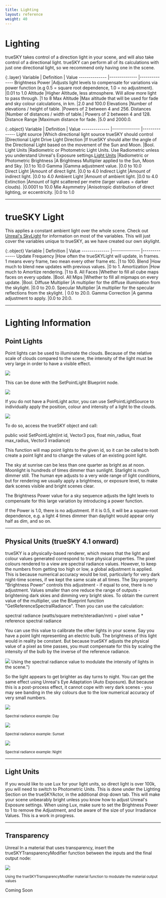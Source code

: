 ```yaml
---
title: Lighting
layout: reference
weight: 40
---
```







Lighting
====================

trueSKY takes control of a direction light in your scene, and will also take control of a directional light. trueSKY can perform all of its calculations with just one directional light, so we recommend only having one in the scene.


{:.layer}
Variable                                                                        |       Definition                                                                                                                                                                                                                                                      |       Value
--------------                                                          |--------------                                                                                                                                                                                                                                                 |--------------
Brightness Power                                                        |Adjusts light levels to compensate for variations via power function (e.g 0.5 = square root dependence, 1.0 = no adjustment).                  |0.01 to 1.0 
Altitude                                                                        |Higher Altitude, less atmosphere. Will allow more light to pass through.                                                                                                                               |1 to 8
Max Altitude                                                            |Max altitude that will be used for fade and sky colour calculations, in km.                                                                                                                    |2.0 and 100.0
Elevations                                                                      |Number of elevations / height of table. |Powers of 2 between 4 and 256.
Distances                                                                       |Number of distances / width of table.| Powers of 2 between 4 and 128.
Distance Range                                                          |Maximum distance for fade.  |5.0 and 2000.0.


{:.object}
Variable                                                                        |       Definition                                                                                                                                                                                                                                                      |       Value
--------------                                                          |--------------                                                                                                                                                                                                                                                 |--------------
Light source                                                            |Which directional light source trueSKY should control                                                                                                                                                                  |Directional Light
Drive Light Direction                                           |If trueSKY should alter the angle of the Directional Light based on the movement of the Sun and Moon.                                                                  |Bool.
Light Units                                                             |Radiometric or Photometric Light Units. Use Radiometric unless you understand Unreal's Exposure settings.[Light Units](#light-units)   |Radiometric or Photometric
Brightness                                                                      |A Brightness Multiplier applied to the Sun, Moon and Sky.                                                                                                                                                              |0.1 to 10.0
Gamma                                                                           |Gamma adjustment value.                                                                                                                                                                                                                                |0.0 to 10.0                                    
Direct Light                                                            |Amount of direct light.                                                                                                                                                                                                                                |0.0 to 4.0
Indirect Light                                                          |Amount of indirect light.                                                                                                                                                                                                                              |0.0 to 4.0
Ambient Light                                                           |Amount of ambient light.                                                                                                                                                                                                                               |0.0 to 4.0
Extinction                                                                      |Amount of light scattered per metre (larger values = darker clouds).                                                                                                                                   |0.0001 to 10.0
Mie Asymmetry                                                           |Anisotropic distribution of direct lighting, or eccentricity.                                                                                                                                                  |0.0 to 1.0



<hr>

trueSKY Light
==================
This applies a constant ambient light over the whole scene. Check out [Unreal's SkyLight](https://docs.unrealengine.com/en-US/Engine/Rendering/LightingAndShadows/LightTypes/SkyLight/index.html) for information on most of the variables. This will just cover the variables unique to trueSKY, as we have created our own skylight.

{:.object}
Variable                                                                        |       Definition                                                                                                                                                                                              |       Value
--------------                                                          |--------------                                                                                                                                                                                         |--------------
Update Frequency                                                        |How often the trueSKYLight will update, in frames. 1 means every frame, two mean every other frame etc.        |1 to 100.
Blend                                                                           |How much to blend new updates with previous values.                                                                                                            |0 to 1.
Amortization                                                            |How much to Amortize rendering.                                                                                                                                                        |1 to 8.
All Faces                                                                       |Whether to fill all cube maps faces on every update.                                                                                                           |Bool.
All Mips                                                                        |Whether to fill all mipmaps on every update.                                                                                                                           |Bool.
Diffuse Multiplier                                                      |A multiplier for the diffuse illumination from the skylight.                                                                                           |0.0 to 20.0.
Specular Multiplier                                                     |A multiplier for the specular reflections from the skylight.                                                                                           | 0.0 to 20.0.
Gamma Correction                                                        |A gamma adjustment to apply.                                                                                                                                                           |0.0 to 20.0.


<hr>





Lighting Information
===================


Point Lights
-------------

Point lights can be used to illuminate the clouds. Because of the relative scale of clouds compared to the scene, the intensity of the light must be very large in order to have a visible effect.

![](/images/unreal/pointlight.png)



<div class="ue4-specific">

This can be done with the SetPointLight Blueprint node.

![](/images/unreal/setpointlight.png)


If you do not have a PointLight actor, you can use SetPointLightSource to individually apply the position, colour and intensity of a light to the clouds.

![](/images/unreal/setpointlightsource.png)


</div>



<div class="unity-specific">
To do so, access the trueSKY object and call:

public void SetPointLight(int id, Vector3 pos, float min_radius, float max_radius, Vector3 irradiance)

This function will map point lights to the given id, so it can be called to both create a point light and to change the values of an existing point light.

</div>


<div class="ue4-specific">

The sky at sunrise can be less than one quarter as bright as at noon. Moonlight is hundreds of times dimmer than sunlight. Starlight is much dimmer still. The human eye adjusts to a very wide range of light conditions, but for rendering we usually apply a brightness, or exposure level, to make dark scenes visible and bright scenes clear.

The Brightness Power value for a sky sequence adjusts the light levels to compensate for this large variation by introducing a power function.

If the Power is 1.0, there is no adjustment. If it is 0.5, it will be a square-root dependence, e.g. a light 4 times dimmer than daylight would appear only half as dim, and so on.


<hr>


Physical Units (trueSKY 4.1 onward)
-----------------------------------

trueSKY is a physically-based renderer, which means that the light and colour values generated correspond to true physical properties. The pixel colours rendered to a view are spectral radiance values. However, to keep the numbers from getting too high or low, a global adjustment is applied. This is because numerical accuracy would be lost, particularly for very dark night-time scenes, if we kept the same scale at all times. The Sky property "Brightness Power" controls this adjustment - if equal to one, there is no adjustment. Values smaller than one reduce the range of outputs - brightening dark skies and dimming very bright skies. To obtain the current value of the multiplier, use the Blueprint function "GetReferenceSpectralRadiance". Then you can use the calculation:

spectral radiance (watts/square metre/steradian/nm) = pixel value * reference spectral radiance

You can use this value to calibrate the other lights in your scene. Say you have a point light representing an electric bulb. The brightness of this light would in reality be constant. But because trueSKY adjusts the physical value of a pixel as time passes, you must compensate for this by scaling the intensity of the bulb by the inverse of the reference radiance.

![](/images/unreal/ReferenceSpectralRadiance.png )
Using the spectral radiance value to modulate the intensity of lights in the scene.")

So the light appears to get brighter as day turns to night. You can get the same effect using Unreal's Eye Adaptation (Auto Exposure). But because this is a post-process effect, it cannot cope with very dark scenes - you may see banding in the sky colours due to the low numerical accuracy of very small numbers.

![](/images/unreal/DayLightRadiance.png)

<sup> Spectral radiance example: Day </sup>

![](/images/unreal/SunsetLightRadiance.png)

<sup> Spectral radiance example: Sunset </sup>

![](/images/unreal/NightLightRadiance.png)

<sup> Spectral radiance example: Night </sup>

<hr>

Light Units
-----------

If you would like to use Lux for your light units, so direct light is over 100k, you will need to switch to Photometric Units. This is done under the Lighting Section on the trueSKYActor, in the additional drop down tab. This will make your scene unbearably bright unless you know how to adjust Unreal's Exposure settings. When using Lux, make sure to set the Brightness Power to 1 to remove the Adjustment, and be aware of the size of your Irradiance Values. This is a work in progress.


</div>

<hr>

Transparency
-------------

<div class="ue4-specific">
Unreal
In a material that uses transparency, insert the trueSKYTransparencyModifier function between the inputs and the final output node:

![](/images/unreal/Transparency.png)

<sup>Using the trueSKYTransparencyModifier material function to modulate the material output values </sup>

</div>

<div class="unity-specific">
Coming Soon
</div>

